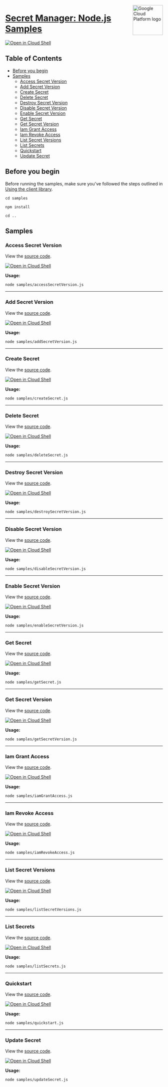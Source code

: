 [//]: # "This README.md file is auto-generated, all changes to this file will be lost."
[//]: # "To regenerate it, use `python -m synthtool`."
<img src="https://avatars2.githubusercontent.com/u/2810941?v=3&s=96" alt="Google Cloud Platform logo" title="Google Cloud Platform" align="right" height="96" width="96"/>

# [Secret Manager: Node.js Samples](https://github.com/googleapis/nodejs-secret-manager)

[![Open in Cloud Shell][shell_img]][shell_link]



## Table of Contents

* [Before you begin](#before-you-begin)
* [Samples](#samples)
  * [Access Secret Version](#access-secret-version)
  * [Add Secret Version](#add-secret-version)
  * [Create Secret](#create-secret)
  * [Delete Secret](#delete-secret)
  * [Destroy Secret Version](#destroy-secret-version)
  * [Disable Secret Version](#disable-secret-version)
  * [Enable Secret Version](#enable-secret-version)
  * [Get Secret](#get-secret)
  * [Get Secret Version](#get-secret-version)
  * [Iam Grant Access](#iam-grant-access)
  * [Iam Revoke Access](#iam-revoke-access)
  * [List Secret Versions](#list-secret-versions)
  * [List Secrets](#list-secrets)
  * [Quickstart](#quickstart)
  * [Update Secret](#update-secret)

## Before you begin

Before running the samples, make sure you've followed the steps outlined in
[Using the client library](https://github.com/googleapis/nodejs-secret-manager#using-the-client-library).

`cd samples`

`npm install`

`cd ..`

## Samples



### Access Secret Version

View the [source code](https://github.com/googleapis/nodejs-secret-manager/blob/main/samples/accessSecretVersion.js).

[![Open in Cloud Shell][shell_img]](https://console.cloud.google.com/cloudshell/open?git_repo=https://github.com/googleapis/nodejs-secret-manager&page=editor&open_in_editor=samples/accessSecretVersion.js,samples/README.md)

__Usage:__


`node samples/accessSecretVersion.js`


-----




### Add Secret Version

View the [source code](https://github.com/googleapis/nodejs-secret-manager/blob/main/samples/addSecretVersion.js).

[![Open in Cloud Shell][shell_img]](https://console.cloud.google.com/cloudshell/open?git_repo=https://github.com/googleapis/nodejs-secret-manager&page=editor&open_in_editor=samples/addSecretVersion.js,samples/README.md)

__Usage:__


`node samples/addSecretVersion.js`


-----




### Create Secret

View the [source code](https://github.com/googleapis/nodejs-secret-manager/blob/main/samples/createSecret.js).

[![Open in Cloud Shell][shell_img]](https://console.cloud.google.com/cloudshell/open?git_repo=https://github.com/googleapis/nodejs-secret-manager&page=editor&open_in_editor=samples/createSecret.js,samples/README.md)

__Usage:__


`node samples/createSecret.js`


-----




### Delete Secret

View the [source code](https://github.com/googleapis/nodejs-secret-manager/blob/main/samples/deleteSecret.js).

[![Open in Cloud Shell][shell_img]](https://console.cloud.google.com/cloudshell/open?git_repo=https://github.com/googleapis/nodejs-secret-manager&page=editor&open_in_editor=samples/deleteSecret.js,samples/README.md)

__Usage:__


`node samples/deleteSecret.js`


-----




### Destroy Secret Version

View the [source code](https://github.com/googleapis/nodejs-secret-manager/blob/main/samples/destroySecretVersion.js).

[![Open in Cloud Shell][shell_img]](https://console.cloud.google.com/cloudshell/open?git_repo=https://github.com/googleapis/nodejs-secret-manager&page=editor&open_in_editor=samples/destroySecretVersion.js,samples/README.md)

__Usage:__


`node samples/destroySecretVersion.js`


-----




### Disable Secret Version

View the [source code](https://github.com/googleapis/nodejs-secret-manager/blob/main/samples/disableSecretVersion.js).

[![Open in Cloud Shell][shell_img]](https://console.cloud.google.com/cloudshell/open?git_repo=https://github.com/googleapis/nodejs-secret-manager&page=editor&open_in_editor=samples/disableSecretVersion.js,samples/README.md)

__Usage:__


`node samples/disableSecretVersion.js`


-----




### Enable Secret Version

View the [source code](https://github.com/googleapis/nodejs-secret-manager/blob/main/samples/enableSecretVersion.js).

[![Open in Cloud Shell][shell_img]](https://console.cloud.google.com/cloudshell/open?git_repo=https://github.com/googleapis/nodejs-secret-manager&page=editor&open_in_editor=samples/enableSecretVersion.js,samples/README.md)

__Usage:__


`node samples/enableSecretVersion.js`


-----




### Get Secret

View the [source code](https://github.com/googleapis/nodejs-secret-manager/blob/main/samples/getSecret.js).

[![Open in Cloud Shell][shell_img]](https://console.cloud.google.com/cloudshell/open?git_repo=https://github.com/googleapis/nodejs-secret-manager&page=editor&open_in_editor=samples/getSecret.js,samples/README.md)

__Usage:__


`node samples/getSecret.js`


-----




### Get Secret Version

View the [source code](https://github.com/googleapis/nodejs-secret-manager/blob/main/samples/getSecretVersion.js).

[![Open in Cloud Shell][shell_img]](https://console.cloud.google.com/cloudshell/open?git_repo=https://github.com/googleapis/nodejs-secret-manager&page=editor&open_in_editor=samples/getSecretVersion.js,samples/README.md)

__Usage:__


`node samples/getSecretVersion.js`


-----




### Iam Grant Access

View the [source code](https://github.com/googleapis/nodejs-secret-manager/blob/main/samples/iamGrantAccess.js).

[![Open in Cloud Shell][shell_img]](https://console.cloud.google.com/cloudshell/open?git_repo=https://github.com/googleapis/nodejs-secret-manager&page=editor&open_in_editor=samples/iamGrantAccess.js,samples/README.md)

__Usage:__


`node samples/iamGrantAccess.js`


-----




### Iam Revoke Access

View the [source code](https://github.com/googleapis/nodejs-secret-manager/blob/main/samples/iamRevokeAccess.js).

[![Open in Cloud Shell][shell_img]](https://console.cloud.google.com/cloudshell/open?git_repo=https://github.com/googleapis/nodejs-secret-manager&page=editor&open_in_editor=samples/iamRevokeAccess.js,samples/README.md)

__Usage:__


`node samples/iamRevokeAccess.js`


-----




### List Secret Versions

View the [source code](https://github.com/googleapis/nodejs-secret-manager/blob/main/samples/listSecretVersions.js).

[![Open in Cloud Shell][shell_img]](https://console.cloud.google.com/cloudshell/open?git_repo=https://github.com/googleapis/nodejs-secret-manager&page=editor&open_in_editor=samples/listSecretVersions.js,samples/README.md)

__Usage:__


`node samples/listSecretVersions.js`


-----




### List Secrets

View the [source code](https://github.com/googleapis/nodejs-secret-manager/blob/main/samples/listSecrets.js).

[![Open in Cloud Shell][shell_img]](https://console.cloud.google.com/cloudshell/open?git_repo=https://github.com/googleapis/nodejs-secret-manager&page=editor&open_in_editor=samples/listSecrets.js,samples/README.md)

__Usage:__


`node samples/listSecrets.js`


-----




### Quickstart

View the [source code](https://github.com/googleapis/nodejs-secret-manager/blob/main/samples/quickstart.js).

[![Open in Cloud Shell][shell_img]](https://console.cloud.google.com/cloudshell/open?git_repo=https://github.com/googleapis/nodejs-secret-manager&page=editor&open_in_editor=samples/quickstart.js,samples/README.md)

__Usage:__


`node samples/quickstart.js`


-----




### Update Secret

View the [source code](https://github.com/googleapis/nodejs-secret-manager/blob/main/samples/updateSecret.js).

[![Open in Cloud Shell][shell_img]](https://console.cloud.google.com/cloudshell/open?git_repo=https://github.com/googleapis/nodejs-secret-manager&page=editor&open_in_editor=samples/updateSecret.js,samples/README.md)

__Usage:__


`node samples/updateSecret.js`






[shell_img]: https://gstatic.com/cloudssh/images/open-btn.png
[shell_link]: https://console.cloud.google.com/cloudshell/open?git_repo=https://github.com/googleapis/nodejs-secret-manager&page=editor&open_in_editor=samples/README.md
[product-docs]: https://cloud.google.com/secret-manager/docs

